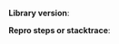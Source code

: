 <!--
Thanks for using RxDogTag. Before you create an issue, please consider the following points to help us best diagnose the issue.
Feel free to remove any irrelevant parts that you know are not related to the issue.
Any HTML comment like this will be stripped when rendering markdown, no need to delete them.
-->

<!-- Please include the library version number, including the minor and patch version (like `1.0.0`), in the issue text. -->
**Library version**:

<!-- If you think you found a bug, please include a code sample that reproduces the problem. A stacktrace alone is ok too, but may not contain enough context for us to deduce the issue from. -->
**Repro steps or stacktrace**:
